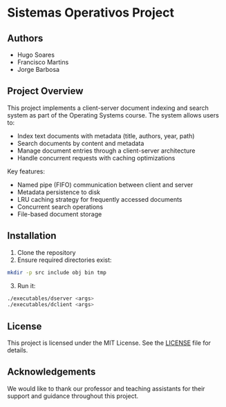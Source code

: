 # Sistemas Operativos Project

## Authors
- Hugo Soares
- Francisco Martins
- Jorge Barbosa

## Project Overview
This project implements a client-server document indexing and search system as part of the Operating Systems course. The system allows users to:

- Index text documents with metadata (title, authors, year, path)
- Search documents by content and metadata
- Manage document entries through a client-server architecture
- Handle concurrent requests with caching optimizations

Key features:
- Named pipe (FIFO) communication between client and server
- Metadata persistence to disk
- LRU caching strategy for frequently accessed documents
- Concurrent search operations
- File-based document storage

## Installation
1. Clone the repository
2. Ensure required directories exist:
```bash
mkdir -p src include obj bin tmp
```
3. Run it:
```bash
./executables/dserver <args>
./executables/dclient <args>
```

## License
This project is licensed under the MIT License. See the [LICENSE](LICENSE) file for details.

## Acknowledgements
We would like to thank our professor and teaching assistants for their support and guidance throughout this project.
